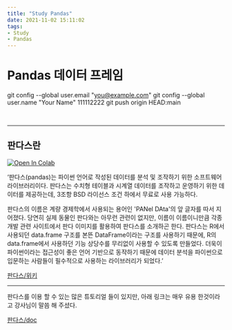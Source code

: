 ```yaml
---
title: "Study Pandas"
date: 2021-11-02 15:11:02
tags: 
- Study 
- Pandas
---
```



# Pandas 데이터 프레임

  git config --global user.email "you@example.com"
  git config --global user.name "Your Name"
  111112222
git push origin HEAD:main


<br>
<hr>

## 판다스란
<a href="https://colab.research.google.com/github/YoonHwa-P/MyBlog/blob/main/Pandas.ipynb" target="_parent"><img src="https://colab.research.google.com/assets/colab-badge.svg" alt="Open In Colab"/></a>

  ‘판다스(pandas)는 파이썬 언어로 작성된 데이터를 분석 및 조작하기 위한 
  소프트웨어 라이브러리이다. 판다스는 수치형 테이블과 시계열 데이터를 
  조작하고 운영하기 위한 데이터를 제공하는데, 3조항 BSD 라이선스 조건 
  하에서 무료로 사용 가능하다. 
  
판다스의 이름은 계량 경제학에서 사용되는
  용어인 'PANel DAta'의 앞 글자를 따서 지어졌다. 당연히 실제 동물인 
  판다와는 아무런 관련이 없지만, 이름이 이름이니만큼 각종 개발 관련 
  사이트에서 판다 이미지를 활용하여 판다스를 소개하곤 한다. 판다스는 R에서
  사용되던 data.frame 구조를 본뜬 DataFrame이라는 구조를 사용하기 때문에,
  R의 data.frame에서 사용하던 기능 상당수를 무리없이 사용할 수 있도록
  만들었다. 더욱이 파이썬이라는 접근성이 좋은 언어 기반으로 동작하기 때문에
  데이터 분석을 파이썬으로 입문하는 사람들이 필수적으로 사용하는 
  라이브러리가 되었다.’



  [판다스/위키](https://namu.wiki/w/Pandas)






---




판다스를 이용 할 수 있는 많은 튜토리얼 들이 있지만, 
아래 링크는 매우 유용 한것이라고 강사님이 말씀 해 주셨다. 


[판다스/doc](https://pandas.pydata.org/pandas-docs/stable/user_guide/10min.html)


